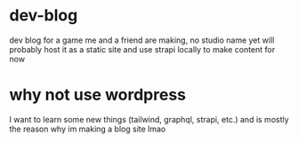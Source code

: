 # dev-blog

dev blog for a game me and a friend are making, no studio name yet
will probably host it as a static site and use strapi locally to make content for now

# why not use wordpress

I want to learn some new things (tailwind, graphql, strapi, etc.) and is mostly the reason why im making a blog site lmao
